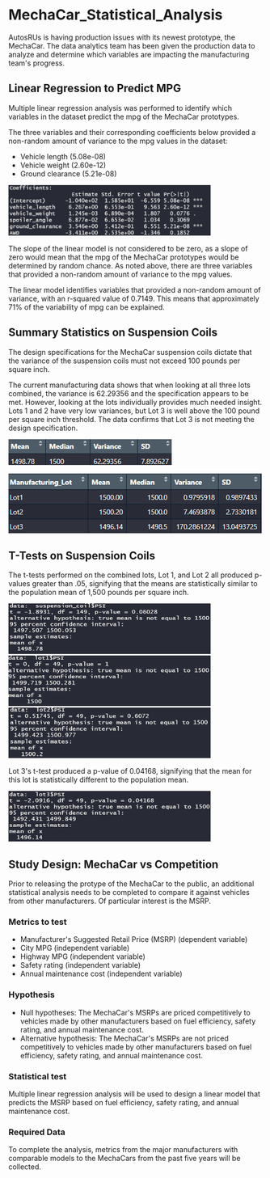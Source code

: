 # MechaCar_Statistical_Analysis

AutosRUs is having production issues with its newest prototype, the MechaCar. The data analytics team has been given the production data to analyze and determine which variables are impacting the manufacturing team's progress.

## Linear Regression to Predict MPG
Multiple linear regression analysis was performed to identify which variables in the dataset predict the mpg of the MechaCar prototypes.

The three variables and their corresponding coefficients below provided a non-random amount of variance to the mpg values in the dataset:
- Vehicle length (5.08e-08)
- Vehicle weight (2.60e-12)
- Ground clearance (5.21e-08)

<img src="https://github.com/mkirsch2/MechaCar_Statistical_Analysis/blob/main/MultipleRegression.gif" width="400" height="100" />

The slope of the linear model is not considered to be zero, as a slope of zero would mean that the mpg of the MechaCar prototypes would be determined by random chance. As noted above, there are three variables that provided a non-random amount of variance to the mpg values.

The linear model identifies variables that provided a non-random amount of variance, with an r-squared value of 0.7149. This means that approximately 71% of the variability of mpg can be explained.

## Summary Statistics on Suspension Coils
The design specifications for the MechaCar suspension coils dictate that the variance of the suspension coils must not exceed 100 pounds per square inch.

The current manufacturing data shows that when looking at all three lots combined, the variance is 62.29356 and the specification appears to be met. However, looking at the lots individually provides much needed insight. Lots 1 and 2 have very low variances, but Lot 3 is well above the 100 pound per square inch threshold. The data confirms that Lot 3 is not meeting the design specification.

![total_summary](total_summary.gif)

![lot_summary](lot_summary.gif)

## T-Tests on Suspension Coils
The t-tests performed on the combined lots, Lot 1, and Lot 2 all produced p-values greater than .05, signifying that the means are statistically similar to the population mean of 1,500 pounds per square inch.

<img src="https://github.com/mkirsch2/MechaCar_Statistical_Analysis/blob/main/t_test.gif" width="400" height="100" />

<img src="https://github.com/mkirsch2/MechaCar_Statistical_Analysis/blob/main/lot1_t_test.gif" width="400" height="100" />

<img src="https://github.com/mkirsch2/MechaCar_Statistical_Analysis/blob/main/lot2_t_test.gif" width="400" height="100" />

Lot 3's t-test produced a p-value of 0.04168, signifying that the mean for this lot is statistically different to the population mean.

<img src="https://github.com/mkirsch2/MechaCar_Statistical_Analysis/blob/main/lot3_t_test.gif" width="400" height="100" />

## Study Design: MechaCar vs Competition
Prior to releasing the protype of the MechaCar to the public, an additional statistical analysis needs to be completed to compare it against vehicles from other manufacturers. Of particular interest is the MSRP.

### Metrics to test
- Manufacturer's Suggested Retail Price (MSRP) (dependent variable)
- City MPG (independent variable)
- Highway MPG (independent variable)
- Safety rating (independent variable)
- Annual maintenance cost (independent variable)

### Hypothesis
- Null hypotheses: The MechaCar's MSRPs are priced competitively to vehicles made by other manufacturers based on fuel efficiency, safety rating, and annual maintenance cost.
- Alternative hypothesis: The MechaCar's MSRPs are not priced competitively to vehicles made by other manufacturers based on fuel efficiency, safety rating, and annual maintenance cost.

### Statistical test
Multiple linear regression analysis will be used to design a linear model that predicts the MSRP based on fuel efficiency, safety rating, and annual maintenance cost.

### Required Data
To complete the analysis, metrics from the major manufacturers with comparable models to the MechaCars from the past five years will be collected.
